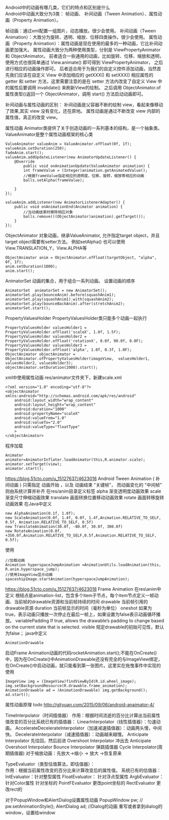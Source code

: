 Android中的动画有哪几类，它们的特点和区别是什么        
Android中动画大致分为3类：
帧动画、 补间动画（Tween Animation）、属性动画（Property Animation）。

帧动画：通过xml配置一组图片，动态播放。很少会使用。
补间动画（Tween Animation）：大致分为旋转、透明、缩放、位移四类操作。很少会使用。
属性动画（Property Animation）：属性动画是现在使用的最多的一种动画，它比补间动画更加强大。
  属性动画大致分为两种使用类型，分别是 ViewPropertyAnimator 和 ObjectAnimator。 
  前者适合一些通用的动画，比如旋转、位移、缩放和透明，使用方式也很简单通过 View.animate() 即可得到 ViewPropertyAnimator，
   之后进行相应的动画操作即可。
 后者适合用于为我们的自定义控件添加动画，当然首先我们应该在自定义 View 中添加相应的 getXXX() 和 setXXX() 相应属性的 
    getter 和 setter 方法，这里需要注意的是在 setter 方法内改变了自定义 View 中的属性后要调用 invalidate() 来刷新View的绘制。
   之后调用 ObjectAnimator.of 属性类型()返回一个 ObjectAnimator，调用 start() 方法启动动画即可。
  

补间动画与属性动画的区别：
补间动画是父容器不断的绘制 view，看起来像移动了效果,其实 view 没有变化，还在原地。
属性动画是通过不断改变 view 内部的属性值，真正的改变 view。


属性动画
Animator类提供了关于创造动画的一系列基本的结构，是一个抽象类。
ValueAnimator是整个属性动画框架的核心类
```
ValueAnimator valueAnim = ValueAnimator.ofFloat(0f, 1f);
valueAnim.setDuration(250);
fadeAnim.start();
valueAnim.addUpdateListener(new AnimatorUpdateListener() {
    @Override
        public void onAnimationUpdate(ValueAnimator animation) {
        int frameValue = (Integer)animation.getAnimatedValue();
        //根据frameValue指定相应的透明度，位移，旋转，缩放等相应的动画
        balls.setAlpha(frameValue);

    }
});

valueAnim.addListener(new AnimatorListenerAdapter() {
    public void onAnimationEnd(Animator animation) {
        //当动画结束时移除相应对象
        balls.remove(((ObjectAnimator)animation).getTarget());
    }
});
```
ObjectAnimator
对象动画，继承ValueAnimator, 允许指定target object，并且target object需要有setter方法。 例如setAlpha()
也可以使用View.TRANSLATION_Y，View.ALPHA等
```
ObjectAnimator anim = ObjectAnimator.ofFloat(targetObject, "alpha", 0f, 1f);
anim.setDuration(1000);
anim.start();
```
AnimatorSet
动画的集合，用于组合一系列动画。 设置动画的顺序
```
AnimatorSet  animatorSet = new AnimatorSet();
animatorSet.play(bounceAnim).before(squashAnim1);
animatorSet.play(squashAnim1).with(squashAnim2);
animatorSet.play(bounceBackAnim).after(stretchAnim2);
animatorSet.start();
```
PropertyValuesHolder
PropertyValuesHolder类只能多个动画一起执行
```
PropertyValuesHolder valuesHolder1 = PropertyValuesHolder.ofFloat('scaleX', 1.0f, 1.5f);
PropertyValuesHolder valuesHolder2 = PropertyValuesHolder.ofFloat('rotationX', 0.0f, 90.0f, 0.0F);
PropertyValuesHolder valuesHolder3 = PropertyValuesHolder.ofFloat('alpha', 1.0f, 0.3f, 1.0F);
ObjectAnimator objectAnimator = ObjectAnimator.ofPropertyValuesHolder(imageView,  valuesHolder1, valuesHolder2, valuesHolder3);
objectAnimator.setDuration(2000).start();
```
xml中使用属性动画
res/animator文件夹下，新建scale.xml  
```
<?xml version="1.0" encoding="utf-8"?>
<objectAnimator xmlns:android="http://schemas.android.com/apk/res/android"
    android:layout_width="wrap_content"
    android:layout_height="wrap_content"
    android:duration="1000"
    android:propertyName="scaleX"
    android:valueFrom="1.0"
    android:valueTo="2.0"
    android:valueType="floatType"
    >
</objectAnimator>
```
程序加载
```
Animator animator=AnimatorInflater.loadAnimator(this,R.animator.scale);
animator.setTarget(view);
animator.start();
```

https://blog.51cto.com/u_15127637/4623018
Android Tween Animation ( 补间动画 ) 只需指定 动画开始 ，以及 动画结束 "关键帧"， 而动画变化的 "中间帧" 则由系统计算并补齐
在res/anim目录定义标签
alpha 渐变透明度动画效果
scale 渐变尺寸伸缩动画效果
translate 画面转换位置移动动画效果
rotate 画面转移旋转动画效果
在Java中定义
```
new AlphaAnimation(0.1f, 1.0f);
new ScaleAnimation(0.0f, 1.4f, 0.0f, 1.4f,Animation.RELATIVE_TO_SELF, 0.5f, Animation.RELATIVE_TO_SELF, 0.5f)
new TranslateAnimation(30.0f, -80.0f, 30.0f, 300.0f)
new RotateAnimation(0.0f, +350.0f,Animation.RELATIVE_TO_SELF,0.5f,Animation.RELATIVE_TO_SELF, 0.5f);
```
使用
```
//加载动画
Animation hyperspaceJumpAnimation =AnimationUtils.loadAnimation(this, R.anim.hyperspace_jump);
//使用ImageView显示动画
spaceshipImage.startAnimation(hyperspaceJumpAnimation);
```

https://blog.51cto.com/u_15127637/4623018
Frame Animation
在res\anim中定义
根结点是animation-list，包含多个item子节点，每个item节点定义一帧动画、当前帧的drawable资源和当前帧持续的时间
drawable 当前帧引用的drawable资源
duration 当前帧显示的时间（毫秒为单位）
oneshot 如果为true，表示动画只播放一次停止在最后一帧上，如果设置为false表示动画循环播放。
variablePadding If true, allows the drawable’s padding to change based on the current state that is selected.
visible 规定drawable的初始可见性，默认为false；
java中定义
```
AnimationDrawable
```
启动Frame Animation动画的代码rocketAnimation.start();不能在OnCreate()中，因为在OnCreate()中AnimationDrawable还没有完全的与ImageView绑定，
在OnCreate()中启动动画，就只能看到第一张图片。这里实在拖曳事件中实现的
使用
```
ImageView img = (ImageView)findViewById(R.id.wheel_image);
img.setBackgroundResource(R.drawable.frame_animation);
AnimationDrawable ad = (AnimationDrawable) img.getBackground();
ad.start();
```
属性动画原理
todo http://gityuan.com/2015/09/06/android-anaimator-4/

TimeInterpolator（时间插值器）
作用：根据时间流逝的百分比计算出当前属性值改变的百分比系统已有的插值器：
LinearInterpolator（线性插值器）：匀速动画。
AccelerateDecelerateInterpolator（加速减速插值器）：动画两头慢，中间快。
DecelerateInterpolator（减速插值器）：动画越来越慢。
Anticipate Interpolator    先往回，然后前进
Overshoot Interpolator     冲出去
Anticipate Overshoot Interpolator
Bounce Interpolator 弹跳插值器
Cycle Interpolator(周期插值器)   对于缩放动画：先放大->缩小 -> 放大 ->恢复原来 

TypeEvaluator（类型估值算法，即估值器）：    
作用：根据当前属性改变的百分比来计算改变后的属性值。
系统已有的估值器：
IntEvaluator：针对整型属性
FloatEvaluator：
针对浮点型属性
ArgbEvaluator：针对Color属性
针对坐标的
PointFEvaluator  更改point坐标的
RectEvaluator    更改rect的


对于PopupWindow和AlertDialog设置属性动画
PopupWindow pw;
//        pw.setAnimationStyle();
AlertDialog ad;
//Dialog的动画 重写或者拿到dialog的window，设置给window



